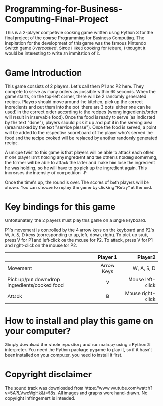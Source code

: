 # Programming-for-Business-Computing-Final-Project

This is a 2-player competivie cooking game written using Python 3 for the final project of the course Programming for Business Computing.
The inspiration for the development of this game was the famous Nintendo Switch game *Overcooked*. Since I liked cooking for leisure, I thought it would be interesting to write an immitation of it. 

# Game Introduction

This game consists of 2 players. Let's call them P1 and P2 here. They compete to serve as many orders as possible within 60 seconds. When the game starts, on the top-left corner, there will be 2 randomly generated recipes. Players should move around the kitchen, pick up the correct ingredients and put them into the pot (there are 3 pots, either one can be used) in the correct order according to the recipes (wrong ingredients/order will result in inservable food). Once the food is ready to serve (as indicated by the text "done"), players should pick it up and put it in the serving area (area marked by the text "service please"). Once the food is served, a point will be added to the respective scoreboard of the player who's served the food and the recipe cooked will be replaced by another randomly generated recipe. 

A unique twist to this game is that players will be able to attack each other. If one player isn't holding any ingredient and the other is holding something, the former will be able to attack the latter and make him lose the ingredient he was holding, so he will have to go pick up the ingredient again. This increases the intensity of competition. :P

Once the time's up, the round is over. The scores of both players will be shown. You can choose to replay the game by clicking "Retry" at the end. 

# Key bindings for this game

Unfortunately, the 2 players must play this game on a single keyboard.

P1's movement is controlled by the 4 arrow keys on the keyboard and P2's W, A, S, D keys (corresponding to up, left, down, right). To pick up stuff, press V for P1 and left-click on the mouse for P2. To attack, press V for P1 and right-click on the mouse for P2.

|       | Player 1 | Player2     |
| :---        |    :----:   |          ---: |
| Movement     | Arrow Keys       | W, A, S, D   |
| Pick up/put down/drop ingredients/cooked food   | V         | Mouse left-click     |
| Attack | B | Mouse right-click|

# How to install and play this game on your computer?

Simply download the whole repository and run main.py using a Python 3 interpreter. You need the Python package pygame to play it, so if it hasn't been installed on your computer, you need to install it first. 


# Copyright disclaimer

The sound track was downloaded from https://www.youtube.com/watch?v=5APLVwcWgHk&t=98s. All images and graphs were hand-drawn. No copyright infringement is intended. 

